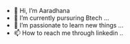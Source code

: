 - 👋 Hi, I’m Aaradhana
- 🌱 I’m currently pursuring Btech ...
- 💞️ I’m passionate to learn new things ...
- 📫 How to reach me  through linkedin ..


<!---
Aaradhana964/Aaradhana964 is a ✨ special ✨ repository because its `README.md` (this file) appears on your GitHub profile.
You can click the Preview link to take a look at your changes.
--->
